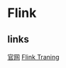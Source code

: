 # Flink

## links

[官网](https://flink.apache.org/)
[Flink Traning](http://dataartisans.github.io/flink-training/)

